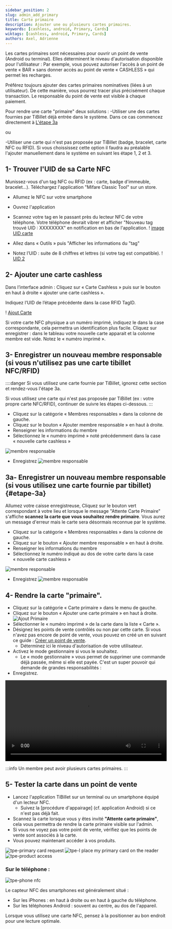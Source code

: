 ```yaml
---
sidebar_position: 2
slug: admin_add_primary
title: Carte primaire
description: Ajouter une ou plusieurs cartes primaires.
keywords: [cashless, android, Primary, Cards]
wiktags: [cashless, android, Primary, Cards]
authors: Axel, Adrienne
---
```


Les cartes primaires sont nécessaires pour ouvrir un point de vente (Android ou terminal). Elles déterminent le niveau d'autorisation disponible pour l'utilisateur : 
Par exemple, vous pouvez autoriser l'accès à un point de vente « BAR » sans donner accès au point de vente « CASHLESS » qui permet les recharges. 

Préférez toujours ajouter des cartes primaires nominatives (liées à un utilisateur). 
De cette manière, vous pourrez tracer plus précisément chaque transaction.
Le responsable du point de vente est visible à chaque paiement.

Pour rendre une carte "primaire" deux solutions : 
-Utiliser une des cartes fournies par TiBillet déjà entrée dans le système. Dans ce cas commencez  directement à [L'étape 3a](#etape-3a)

ou

-Utiliser une carte qui n'est pas proposée par TiBillet (badge, bracelet, carte NFC ou RFID). 
Si vous choississez cette option il faudra au préalable l'ajouter manuellement dans le système en suivant les étape 1, 2 et 3.


## 1- Trouver l'UID de sa Carte NFC
Munissez-vous d'un tag NFC ou RFID (ex : carte, badge d'immeuble, bracelet...).
Téléchargez l'application "Mifare Classic Tool" sur un store.
- Allumez le NFC sur votre smartphone
- Ouvrez l'application
- Scannez votre tag en le passant près du lecteur NFC de votre téléphone.
Votre téléphone devrait vibrer et afficher "Nouveau tag trouvé UID : XXXXXXXX" en notification en bas de l'application.
! [image UID carte](/img/imageUIDcarte.png)

- Allez dans « Outils » puis "Afficher les informations du "tag"
- Notez l’UID : suite de 8 chiffres et lettres (si votre tag est compatible).
! [UID 2](/img/UID2.png)


 ## 2- Ajouter une carte cashless
Dans l’interface admin :
Cliquez sur « Carte Cashless » puis sur le bouton en haut à droite « ajouter une carte cashless ».

Indiquez l’UID de l’étape précédente dans la case RFID TagID.

! [Ajout Carte](/img/ajoutcarte.png)

Si votre carte NFC physique a un numéro imprimé, indiquez le dans la case correspondante, cela permettra un identification plus facile.
Cliquez sur enregistrer : dans le tableau votre nouvelle carte apparait et la colonne membre est vide.
Notez le « numéro imprimé ».


## 3- Enregistrer un nouveau membre responsable (si vous n'utilisez pas une carte tibillet NFC/RFID)

::::danger 
Si vous utilisez une carte fournie par TiBillet, ignorez cette section et rendez-vous l'étape 3a.

Si vous utilisez une carte qui n'est pas proposée par TiBillet (ex : votre propre carte NFC/RFID), continuer de suivre les étapes ci-dessous.
:::

- Cliquez sur la catégorie « Membres responsables » dans la colonne de gauche.
- Cliquez sur le bouton « Ajouter membre responsable » en haut à droite.
- Renseigner les informations du membre
- Sélectionnez le « numéro imprimé » noté précédemment dans la case « nouvelle carte cashless »


![membre responsable](/img/membre-responsable.png)
- Enregistrez
![membre responsable](/img/membre-responsable-bis.png)

## 3a- Enregistrer un nouveau membre responsable (si vous utilisez une carte fournie par tibillet) {#etape-3a}

Allumez votre caisse enregistreuse, 
Cliquez sur le bouton vert correspondant à votre lieu et lorsque le message "Attente Carte Primaire" s'affiche **scannez la carte que vous souhaitez rendre primaire**. Vous aurez un message d'erreur mais le carte sera désormais reconnue par le système.

- Cliquez sur la catégorie « Membres responsables » dans la colonne de gauche.
- Cliquez sur le bouton « Ajouter membre responsable » en haut à droite.
- Renseigner les informations du membre
- Sélectionnez le numéro indiqué au dos de votre carte dans la case « nouvelle carte cashless »


![membre responsable](/img/membre-responsable.png)
- Enregistrez
![membre responsable](/img/membre-responsable-bis.png)


## 4- Rendre la carte "primaire".

- Cliquez sur la catégorie « Carte primaire » dans le menu de gauche.
- Cliquez sur le bouton « Ajouter une carte primaire » en haut à droite.
![Ajout Primaire](/img/memajoutprimaire.png)    
- Sélectionner le « numéro imprimé » de la carte dans la liste « Carte ».
- Désignez les points de vente contrôlés ou non par cette carte. Si vous n'avez pas encore de point de vente, vous pouvez en créé un en suivant ce guide : [Créer un point de vente](../Cashless/admin_add_pos).
     - Déterminez ici le niveau d'autorisation de votre utilisateur.
- Activez le mode gestionnaire si vous le souhaitez.
     - Le « mode gestionnaire » vous permet de supprimer une commande déjà passée, même si elle est payée. C'est un super pouvoir qui demande de grandes responsabilités :
- Enregistrez.

<video width="100%" controls src="/img/CartePrimaire.mp4"></video>

:::info 
Un membre peut avoir plusieurs cartes primaires. 
:::


## 5- Tester la carte dans un point de vente

- Lancez l'application TiBillet sur un terminal ou un smartphone équipé d'un lecteur NFC.
     - Suivez la [procédure d'appairage] (cf. application Android) si ce n'est pas déjà fait.
- Scannez la carte lorsque vous y êtes invité **"Attente carte primaire"**, cela vous permettra de rendre la carte primaire visible sur l'admin.
- Si vous ne voyez pas votre point de vente, vérifiez que les points de vente sont associés à la carte.
- Vous pouvez maintenant accéder à vos produits.

![tpe-primary card request](/img/tpe1.png)
![tpe-I place my primary card on the reader](/img/tpe2.png)
![tpe-product access](/img/tpe3.png)

### Sur le téléphone :

![tpe-phone nfc](/img/phone-nfc.png)

Le capteur NFC des smartphones est généralement situé :

- Sur les iPhones : en haut à droite ou en haut à gauche du téléphone.
- Sur les téléphones Android : souvent au centre, au dos de l'appareil.

Lorsque vous utilisez une carte NFC, pensez à la positionner au bon endroit pour une lecture optimale.